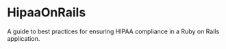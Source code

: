 # HipaaOnRails
A guide to best practices for ensuring HIPAA compliance in a Ruby on Rails application.
